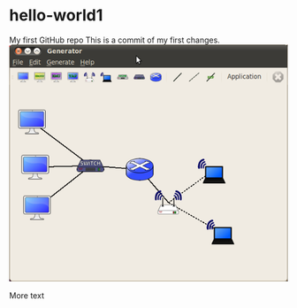 # hello-world1
My first GitHub repo
This is a commit of my first changes.
![alt text](Ns-3-generator-test.png "Screenshot of Topology Generator")

More text

